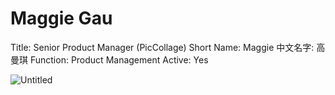 # Maggie Gau

Title: Senior Product Manager (PicCollage)
Short Name: Maggie
中文名字: 高曼琪
Function: Product Management
Active: Yes

![Untitled](Maggie%20Gau%205f61b43096354b4591ad0aec6760deaa/Untitled.jpeg)